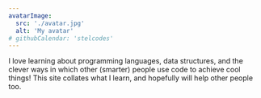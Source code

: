 ```yaml
---
avatarImage:
  src: './avatar.jpg'
  alt: 'My avatar'
# githubCalendar: 'stelcodes'
---
```


I love learning about programming languages, data structures, and the clever ways in which other (smarter) people use code to achieve cool things! This site collates what I learn, and hopefully will help other people too.
